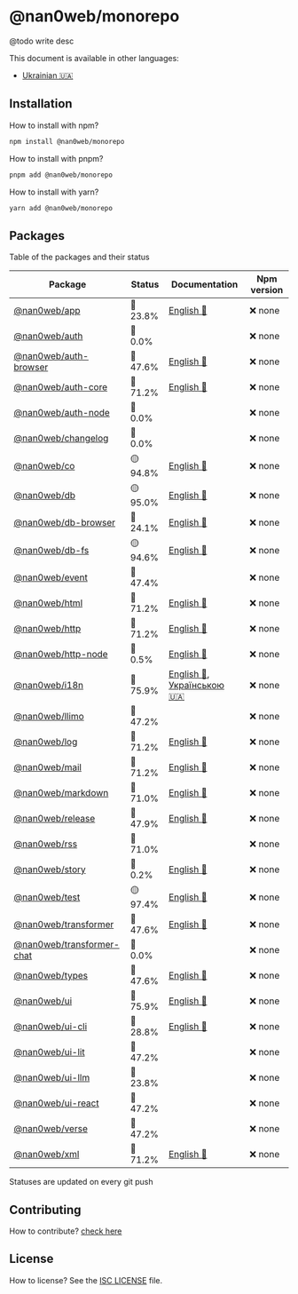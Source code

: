 # @nan0web/monorepo

@todo write desc

This document is available in other languages:
- [Ukrainian 🇺🇦](./docs/uk/README.md)

## Installation

How to install with npm?
```bash
npm install @nan0web/monorepo
```

How to install with pnpm?
```bash
pnpm add @nan0web/monorepo
```

How to install with yarn?
```bash
yarn add @nan0web/monorepo
```

## Packages

Table of the packages and their status

|Package|Status|Documentation|Npm version|
|-------|-------|-------|-------|
|[@nan0web/app](https://github.com/nan0web/app)|🔴 23.8%|[English 🏴󠁧󠁢󠁥󠁮󠁧󠁿](https://github.com/nan0web/app/blob/main/README.md)|❌ none|
|[@nan0web/auth](https://github.com/nan0web/auth)|🔴 0.0%||❌ none|
|[@nan0web/auth-browser](https://github.com/nan0web/auth-browser)|🔴 47.6%|[English 🏴󠁧󠁢󠁥󠁮󠁧󠁿](https://github.com/nan0web/auth-browser/blob/main/README.md)|❌ none|
|[@nan0web/auth-core](https://github.com/nan0web/auth-core)|🔴 71.2%|[English 🏴󠁧󠁢󠁥󠁮󠁧󠁿](https://github.com/nan0web/auth-core/blob/main/README.md)|❌ none|
|[@nan0web/auth-node](https://github.com/nan0web/auth-node)|🔴 0.0%||❌ none|
|[@nan0web/changelog](https://github.com/nan0web/changelog)|🔴 0.0%||❌ none|
|[@nan0web/co](https://github.com/nan0web/co)|🟡 94.8%|[English 🏴󠁧󠁢󠁥󠁮󠁧󠁿](https://github.com/nan0web/co/blob/main/README.md)|❌ none|
|[@nan0web/db](https://github.com/nan0web/db)|🟡 95.0%|[English 🏴󠁧󠁢󠁥󠁮󠁧󠁿](https://github.com/nan0web/db/blob/main/README.md)|❌ none|
|[@nan0web/db-browser](https://github.com/nan0web/db-browser)|🔴 24.1%|[English 🏴󠁧󠁢󠁥󠁮󠁧󠁿](https://github.com/nan0web/db-browser/blob/main/README.md)|❌ none|
|[@nan0web/db-fs](https://github.com/nan0web/db-fs)|🟡 94.6%|[English 🏴󠁧󠁢󠁥󠁮󠁧󠁿](https://github.com/nan0web/db-fs/blob/main/README.md)|❌ none|
|[@nan0web/event](https://github.com/nan0web/event)|🔴 47.4%||❌ none|
|[@nan0web/html](https://github.com/nan0web/html)|🔴 71.2%|[English 🏴󠁧󠁢󠁥󠁮󠁧󠁿](https://github.com/nan0web/html/blob/main/README.md)|❌ none|
|[@nan0web/http](https://github.com/nan0web/http)|🔴 71.2%|[English 🏴󠁧󠁢󠁥󠁮󠁧󠁿](https://github.com/nan0web/http/blob/main/README.md)|❌ none|
|[@nan0web/http-node](https://github.com/nan0web/http-node)|🔴 0.5%|[English 🏴󠁧󠁢󠁥󠁮󠁧󠁿](https://github.com/nan0web/http-node/blob/main/README.md)|❌ none|
|[@nan0web/i18n](https://github.com/nan0web/i18n)|🔴 75.9%|[English 🏴󠁧󠁢󠁥󠁮󠁧󠁿](https://github.com/nan0web/i18n/blob/main/README.md), [Українською 🇺🇦](https://github.com/nan0web/i18n/blob/main/docs/uk/README.md)|❌ none|
|[@nan0web/llimo](https://github.com/nan0web/llimo)|🔴 47.2%||❌ none|
|[@nan0web/log](https://github.com/nan0web/log)|🔴 71.2%|[English 🏴󠁧󠁢󠁥󠁮󠁧󠁿](https://github.com/nan0web/log/blob/main/README.md)|❌ none|
|[@nan0web/mail](https://github.com/nan0web/mail)|🔴 71.2%|[English 🏴󠁧󠁢󠁥󠁮󠁧󠁿](https://github.com/nan0web/mail/blob/main/README.md)|❌ none|
|[@nan0web/markdown](https://github.com/nan0web/markdown)|🔴 71.0%|[English 🏴󠁧󠁢󠁥󠁮󠁧󠁿](https://github.com/nan0web/markdown/blob/main/README.md)|❌ none|
|[@nan0web/release](https://github.com/nan0web/release)|🔴 47.9%|[English 🏴󠁧󠁢󠁥󠁮󠁧󠁿](https://github.com/nan0web/release/blob/main/README.md)|❌ none|
|[@nan0web/rss](https://github.com/nan0web/rss)|🔴 71.0%||❌ none|
|[@nan0web/story](https://github.com/nan0web/story)|🔴 0.2%|[English 🏴󠁧󠁢󠁥󠁮󠁧󠁿](https://github.com/nan0web/story/blob/main/README.md)|❌ none|
|[@nan0web/test](https://github.com/nan0web/test)|🟡 97.4%|[English 🏴󠁧󠁢󠁥󠁮󠁧󠁿](https://github.com/nan0web/test/blob/main/README.md)|❌ none|
|[@nan0web/transformer](https://github.com/nan0web/transformer)|🔴 47.6%|[English 🏴󠁧󠁢󠁥󠁮󠁧󠁿](https://github.com/nan0web/transformer/blob/main/README.md)|❌ none|
|[@nan0web/transformer-chat](https://github.com/nan0web/transformer-chat)|🔴 0.0%||❌ none|
|[@nan0web/types](https://github.com/nan0web/types)|🔴 47.6%|[English 🏴󠁧󠁢󠁥󠁮󠁧󠁿](https://github.com/nan0web/types/blob/main/README.md)|❌ none|
|[@nan0web/ui](https://github.com/nan0web/ui)|🔴 75.9%|[English 🏴󠁧󠁢󠁥󠁮󠁧󠁿](https://github.com/nan0web/ui/blob/main/README.md)|❌ none|
|[@nan0web/ui-cli](https://github.com/nan0web/ui-cli)|🔴 28.8%|[English 🏴󠁧󠁢󠁥󠁮󠁧󠁿](https://github.com/nan0web/ui-cli/blob/main/README.md)|❌ none|
|[@nan0web/ui-lit](https://github.com/nan0web/ui-lit)|🔴 47.2%||❌ none|
|[@nan0web/ui-llm](https://github.com/nan0web/ui-llm)|🔴 23.8%||❌ none|
|[@nan0web/ui-react](https://github.com/nan0web/ui-react)|🔴 47.2%||❌ none|
|[@nan0web/verse](https://github.com/nan0web/verse)|🔴 47.2%||❌ none|
|[@nan0web/xml](https://github.com/nan0web/xml)|🔴 71.2%|[English 🏴󠁧󠁢󠁥󠁮󠁧󠁿](https://github.com/nan0web/xml/blob/main/README.md)|❌ none|

Statuses are updated on every git push

## Contributing

How to contribute? [check here](./CONTRIBUTING.md)

## License

How to license? See the [ISC LICENSE](./LICENSE) file.
